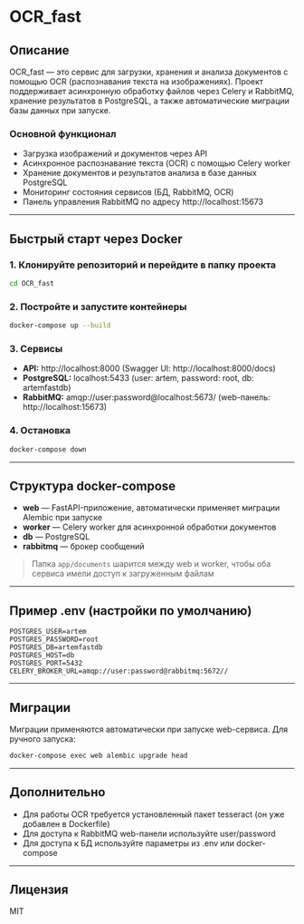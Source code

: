 # OCR_fast

## Описание

OCR_fast — это сервис для загрузки, хранения и анализа документов с помощью OCR (распознавания текста на изображениях). Проект поддерживает асинхронную обработку файлов через Celery и RabbitMQ, хранение результатов в PostgreSQL, а также автоматические миграции базы данных при запуске.

### Основной функционал
- Загрузка изображений и документов через API
- Асинхронное распознавание текста (OCR) с помощью Celery worker
- Хранение документов и результатов анализа в базе данных PostgreSQL
- Мониторинг состояния сервисов (БД, RabbitMQ, OCR)
- Панель управления RabbitMQ по адресу http://localhost:15673

---

## Быстрый старт через Docker

### 1. Клонируйте репозиторий и перейдите в папку проекта
```bash
cd OCR_fast
```

### 2. Постройте и запустите контейнеры
```bash
docker-compose up --build
```

### 3. Сервисы
- **API:** http://localhost:8000 (Swagger UI: http://localhost:8000/docs)
- **PostgreSQL:** localhost:5433 (user: artem, password: root, db: artemfastdb)
- **RabbitMQ:** amqp://user:password@localhost:5673/ (web-панель: http://localhost:15673)

### 4. Остановка
```bash
docker-compose down
```

---

## Структура docker-compose
- **web** — FastAPI-приложение, автоматически применяет миграции Alembic при запуске
- **worker** — Celery worker для асинхронной обработки документов
- **db** — PostgreSQL
- **rabbitmq** — брокер сообщений

> Папка `app/documents` шарится между web и worker, чтобы оба сервиса имели доступ к загруженным файлам

---

## Пример .env (настройки по умолчанию)
```
POSTGRES_USER=artem
POSTGRES_PASSWORD=root
POSTGRES_DB=artemfastdb
POSTGRES_HOST=db
POSTGRES_PORT=5432
CELERY_BROKER_URL=amqp://user:password@rabbitmq:5672//
```

---

## Миграции
Миграции применяются автоматически при запуске web-сервиса. Для ручного запуска:
```bash
docker-compose exec web alembic upgrade head
```

---

## Дополнительно
- Для работы OCR требуется установленный пакет tesseract (он уже добавлен в Dockerfile)
- Для доступа к RabbitMQ web-панели используйте user/password
- Для доступа к БД используйте параметры из .env или docker-compose

---

## Лицензия
MIT